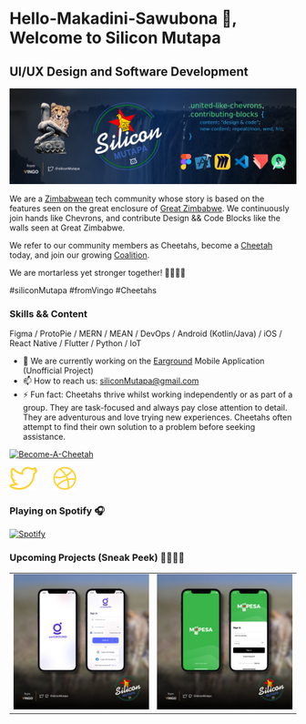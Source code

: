 # Hello-Makadini-Sawubona 👋, Welcome to Silicon Mutapa
## UI/UX Design and Software Development 
![UI/UX Design and Software Development ](https://github.com/siliconMutapa/siliconMutapa/blob/main/GitHubBanner.png)

We are a [<span>Zimbabwean</span>](https://en.wikipedia.org/wiki/Zimbabwe) tech community whose story is based on the features seen on the great enclosure of [<span>Great Zimbabwe</span>](https://education.nationalgeographic.org/resource/great-zimbabwe/). We continuously join hands like Chevrons, and contribute Design && Code Blocks like the walls seen at Great Zimbabwe. 

We refer to our community members as Cheetahs, become a [<span>Cheetah</span>](https://kids.nationalgeographic.com/animals/mammals/facts/cheetah) today, and join our growing [<span>Coalition</span>](https://www.gviusa.com/blog/fun-facts-about-cheetahs/). 

We are mortarless yet stronger together! 🐆🇿🇼🦾

#siliconMutapa #fromVingo #Cheetahs

### Skills && Content

Figma / ProtoPie / MERN / MEAN / DevOps / Android (Kotlin/Java) / iOS / React Native / Flutter / Python / IoT 

- 🔭 We are currently working on the [<span>Earground</span>](https://earground.com/) Mobile Application (Unofficial Project)
- 📫 How to reach us: siliconMutapa@gmail.com 
- ⚡ Fun fact: Cheetahs thrive whilst working independently or as part of a group. They are task-focused and always pay close attention to detail. They are adventurous and love trying new experiences. Cheetahs often attempt to find their own solution to a problem before seeking assistance. 

[<img src='https://github.com/siliconMutapa/siliconMutapa/blob/main/JoinUs.png' alt='Become-A-Cheetah'>](https://twitter.com/siliconMutapa) 

[<img src='https://github.com/siliconMutapa/siliconMutapa/blob/main/twitter-svgrepo-com.svg' alt='twitter' height='40'>](https://twitter.com/siliconMutapa) &nbsp; &nbsp; &nbsp;  [<img src='https://github.com/siliconMutapa/siliconMutapa/blob/main/dribbble-svgrepo-com.svg' alt='dribbble' height='40'>](https://dribbble.com/siliconMutapa)

### Playing on Spotify 🎧

 [![Spotify](https://spotify-now-playing-delta-lac.vercel.app/api/spotify?background_color=0d1117&border_color=ffffff)](https://open.spotify.com/user/31bh7frg45vu22kmdwqdvw3hgyxa)

### Upcoming Projects (Sneak Peek) 🧑‍💻🤖👷

<table>
  <tr>
    <td><a href="https://twitter.com/siliconMutapa/status/1647307138170081280?s=20" target="_blank"><img src='https://github.com/siliconMutapa/siliconMutapa/blob/main/EargroundApp.png' alt='Earground-Mobile-App' title='Earground-Mobile-App'></a></td>
    <td><a href="https://twitter.com/siliconMutapa/status/1647419555528966146?s=20" target="_blank"><img src='https://github.com/siliconMutapa/siliconMutapa/blob/main/MpesaApp(Clone).png' alt='Mpesa-Mobile-App(clone)' title='Mpesa-Mobile-App(clone)'></a></td>
  </tr>
 </table>
